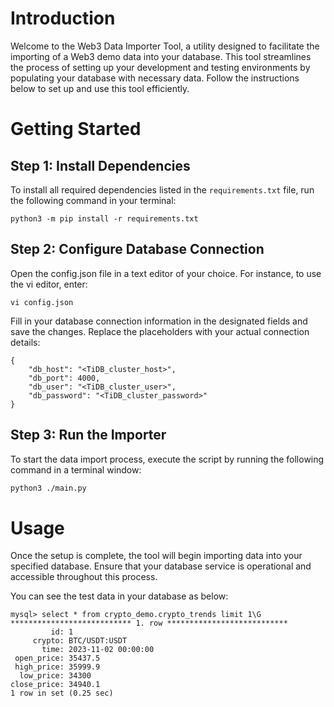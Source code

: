 # Introduction
Welcome to the Web3 Data Importer Tool, a utility designed to facilitate the importing of a Web3 demo data into your database. This tool streamlines the process of setting up your development and testing environments by populating your database with necessary data. Follow the instructions below to set up and use this tool efficiently.

# Getting Started

## Step 1: Install Dependencies
To install all required dependencies listed in the `requirements.txt` file, run the following command in your terminal:
```
python3 -m pip install -r requirements.txt
```

## Step 2: Configure Database Connection
Open the config.json file in a text editor of your choice. For instance, to use the vi editor, enter:
```
vi config.json
```
Fill in your database connection information in the designated fields and save the changes. Replace the placeholders with your actual connection details:
```
{
    "db_host": "<TiDB_cluster_host>",
    "db_port": 4000,
    "db_user": "<TiDB_cluster_user>",
    "db_password": "<TiDB_cluster_password>"
}
```
## Step 3: Run the Importer
To start the data import process, execute the script by running the following command in a terminal window:
```bash
python3 ./main.py
```
# Usage
Once the setup is complete, the tool will begin importing data into your specified database. Ensure that your database service is operational and accessible throughout this process.

You can see the test data in your database as below:
```
mysql> select * from crypto_demo.crypto_trends limit 1\G
*************************** 1. row ***************************
         id: 1
     crypto: BTC/USDT:USDT
       time: 2023-11-02 00:00:00
 open_price: 35437.5
 high_price: 35999.9
  low_price: 34300
close_price: 34940.1
1 row in set (0.25 sec)
```

